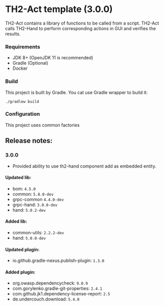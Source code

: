 # TH2-Act template (3.0.0)

TH2-Act contains a library of functions to be called from a script. 
TH2-Act calls TH2-Hand to perform corresponding actions in GUI and verifies the results. 

### Requirements

* JDK 8+ (OpenJDK 11 is recommended)
* Gradle (Optional)
* Docker

### Build

This project is built by Gradle.
You cat use Gradle wrapper to build it:
``` shell script
./gradlew build
```


### Configuration

This project uses common factories

## Release notes:

### 3.0.0

+ Provided ability to use th2-hand component add as embedded entity.

#### Updated lib:
+ bom: `4.5.0`
+ common: `5.8.0-dev`
+ grpc-common `4.4.0-dev`
+ grpc-hand: `3.0.0-dev`
+ hand: `5.0.2-dev`

#### Added lib:
+ common-utils: `2.2.2-dev`
+ hand: `5.0.0-dev`

#### Updated plugin:
+ io.github.gradle-nexus.publish-plugin: `1.3.0`

#### Added plugin:
+ org.owasp.dependencycheck: `9.0.9`
+ com.gorylenko.gradle-git-properties: `2.4.1`
+ com.github.jk1.dependency-license-report: `2.5`
+ de.undercouch.download: `5.4.0`
